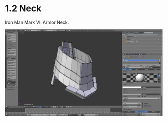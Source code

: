 # 1.2 Neck

Iron Man Mark VII Armor Neck.

![iron_man_mark_vii_armor_neck](/Pictures/1.2_neck.jpg)


